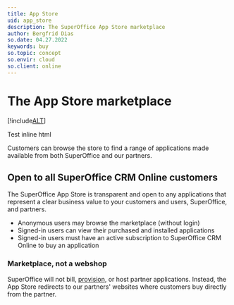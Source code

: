 ```yaml
---
title: App Store
uid: app_store
description: The SuperOffice App Store marketplace
author: Bergfrid Dias
so.date: 04.27.2022
keywords: buy
so.topic: concept
so.envir: cloud
so.client: online
---
```


# The App Store marketplace

[!include[ALT](../includes/def-app-store.md)]

<p>Test inline html</p>

Customers can browse the store to find a range of applications made available from both SuperOffice and our partners.

## Open to all SuperOffice CRM Online customers

The SuperOffice App Store is transparent and open to any applications that represent a clear business value to your customers and users, SuperOffice, and partners.

* Anonymous users may browse the marketplace (without login)
* Signed-in users can view their purchased and installed applications
* Signed-in users must have an active subscription to SuperOffice CRM Online to buy an application

### Marketplace, not a webshop

SuperOffice will not bill, [provision][1], or host partner applications. Instead, the App Store redirects to our partners' websites where customers buy directly from the partner.

<!-- Referenced links -->
[1]: provisioning/index.md
